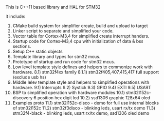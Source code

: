 This is C++11 based library and HAL for STM32

It include:

1) CMake build system for simplifier create, build and upload to target
2) Linker script to separate and simplified your code.
3) Vector table for Cortex-M3,4 for simplified create interrupt handers.
4) Startup code for Cortex-M3,4 cpu with initialization of data & bss sections.
5) Setup C++ static objects
6) Template library and types for stm32 mcus.
7) Prototype of startup and run code for stm32 mcus.
8) Low level template style defines and helpers to commonize work with hardware.
    8.1) stm32f4xx family
        8.1.1) stm32f405,407,415,417 full support (exclude usb hs)
9) Middle lelev template style and helpers to simplified operations with hardware.
    9.1) Interrupts
    9.2) Systick
    9.3) GPIO
    9.4) EXTI
    9.5) USART
10) BSP to simplified operation with hardware modules
    10.1) stm32l152c-discovery 6 position hex digit lcd
    10.2) ssd1306 graphic 128x64 oled
11) Examples proto
    11.1) stm32l152c-disco - demo for full use internal blocks of stm32l152c
    11.2) stm32f3disco - blinking leds, usart rx/tx demo
    11.3) stm32f4-black - blinking leds, usart rx/tx demo, ssd1306 oled demo

